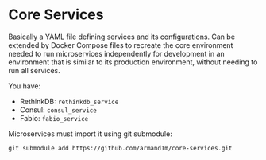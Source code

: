 # Core Services

Basically a YAML file defining services and its configurations. Can be extended by Docker Compose files to recreate the core environment needed to run microservices independently for development in an environment that is similar to its production environment, without needing to run all services.

You have:

- RethinkDB: `rethinkdb_service`
- Consul: `consul_service`
- Fabio: `fabio_service`

Microservices must import it using git submodule:

`git submodule add https://github.com/armand1m/core-services.git` 